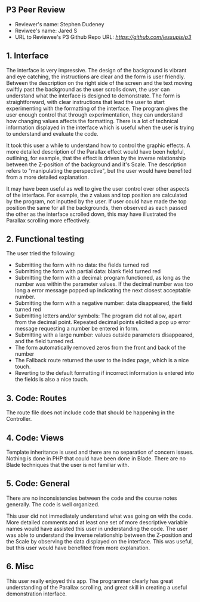 ## P3 Peer Review

+ Reviewer's name: Stephen Dudeney
+ Reviwee's name: Jared S
+ URL to Reviewee's P3 Github Repo URL: *<https://github.com/jessupjs/p3>*


## 1. Interface

The interface is very impressive. The design of the background is vibrant and eye catching, the instructions are clear and the form is user friendly. Between the description on the right side of the screen and the text moving swiftly past the background as the user scrolls down, the user can understand what the interface is designed to demonstrate. The form is straightforward, with clear instructions that lead the user to start experimenting with the formatting of the interface. The program gives the user enough control that through experimentation, they can understand how changing values affects the formatting. There is a lot of technical information displayed in the interface which is useful when the user is trying to understand and evaluate the code.

It took this user a while to understand how to control the graphic effects. A more detailed description of the Parallax effect would have been helpful, outlining, for example, that the effect is driven by the inverse relationship between the Z-position of the background and it's Scale. The description refers to "manipulating the perspective", but the user would have benefited from a more detailed explanation.

It may have been useful as well to give the user control over other aspects of the interface. For example, the z values and top position are calculated by the program, not inputted by the user. If user could have made the top position the same for all the backgrounds, then observed as each passed the other as the interface scrolled down, this may have illustrated the Parallax scrolling more effectively. 

## 2. Functional testing

The user tried the following:
+ Submitting the form with no data: the fields turned red
+ Submitting the form with partial data: blank field turned red
+ Submitting the form with a decimal: program functioned, as long as the number was within the parameter values. If the decimal number was too long a error message popped up indicating the next closest acceptable number. 
+ Submitting the form with a negative number: data disappeared, the field turned red
+ Submitting letters and/or symbols: The program did not allow, apart from the decimal point. Repeated decimal points elicited a pop up error message requesting a number be entered in form.  
+ Submitting with a large number: values outside parameters disappeared, and the field turned red.
+ The form automatically removed zeros from the front and back of the number
+ The Fallback route returned the user to the index page, which is a nice touch.
+ Reverting to the default formatting if incorrect information is entered into the fields is also a nice touch. 

## 3. Code: Routes

The route file does not include code that should be happening in the Controller.

## 4. Code: Views

Template inheritance is used and there are no separation of concern issues. Nothing is done in PHP that could have been done in Blade. There are no Blade techniques that the user is not familiar with. 

## 5. Code: General

There are no inconsistencies between the code and the course notes generally. The code is well organized. 

This user did not immediately understand what was going on with the code. More detailed comments and at least one set of more descriptive variable names would have assisted this user in understanding the code. The user was able to understand the inverse relationship between the Z-position and the Scale by observing the data displayed on the interface. This was useful, but this user would have benefited from more explanation.


## 6. Misc
This user really enjoyed this app. The programmer clearly has great understanding of the Parallax scrolling, and great skill in creating a useful demonstration interface. 